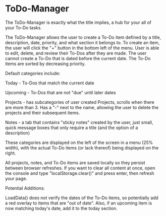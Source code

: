 # ToDo-Manager

The ToDo-Manager is exactly what the title implies, a hub for your all of your To-Do tasks. 

The ToDo-Manager allows the user to create a To-Do item defined by a title, description, date, priority, and what section it belongs to. To create an item, the user will click the "+" button in the bottom left of the menu. User is able to edit, delete, and review their To-Dos after they are made. The user cannot create a To-Do that is dated before the current date. The To-Do items are sorted by decreasing priority.
    
Default categories include:

Today - To-Dos that match the current date

Upcoming - To-Dos that are not "due" until later dates

Projects - has subcategories of user created Projects, scrolls when there are more than 3. Has a "-" next to the name, allowing the user to delete the projects and their subsequent items.

Notes - a tab that contains "sticky notes" created by the user, just small, quick message boxes that only require a title (and the option of a description)

These categories are displayed on the left of the screen in a menu (25% width), with the actual To-Do items (or lack thereof) being displayed on the right.

All projects, notes, and To-Do items are saved locally so they persist between browser refreshes. If you want to clear all content at once, open the console and type "localStorage.clear()" and press enter, then refresh your page.

Potential Additions:

LoadData() does not verify the dates of the To-Do items, so potentially add a red overlay to items that are "out of date". Also, if an upcoming item is now matching today's date, add it to the today section.